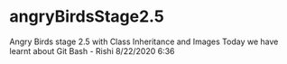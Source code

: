 # angryBirdsStage2.5
Angry Birds stage 2.5 with Class Inheritance and Images
Today we have learnt about Git Bash - Rishi 8/22/2020 6:36
